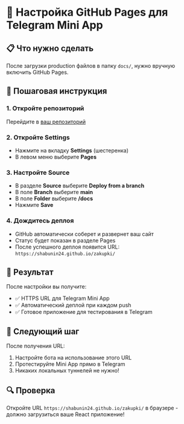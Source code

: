 # 🚀 Настройка GitHub Pages для Telegram Mini App

## 📋 Что нужно сделать

После загрузки production файлов в папку `docs/`, нужно вручную включить GitHub Pages.

## 🔧 Пошаговая инструкция

### 1. Откройте репозиторий
Перейдите в [ваш репозиторий](https://github.com/shabunin24/zakupki)

### 2. Откройте Settings
- Нажмите на вкладку **Settings** (шестеренка)
- В левом меню выберите **Pages**

### 3. Настройте Source
- В разделе **Source** выберите **Deploy from a branch**
- В поле **Branch** выберите **main**
- В поле **Folder** выберите **/docs**
- Нажмите **Save**

### 4. Дождитесь деплоя
- GitHub автоматически соберет и развернет ваш сайт
- Статус будет показан в разделе Pages
- После успешного деплоя появится URL: `https://shabunin24.github.io/zakupki/`

## 🎯 Результат

После настройки вы получите:
- ✅ HTTPS URL для Telegram Mini App
- ✅ Автоматический деплой при каждом push
- ✅ Готовое приложение для тестирования в Telegram

## 📱 Следующий шаг

После получения URL:
1. Настройте бота на использование этого URL
2. Протестируйте Mini App прямо в Telegram
3. Никаких локальных туннелей не нужно!

## 🔍 Проверка

Откройте URL `https://shabunin24.github.io/zakupki/` в браузере - должно загрузиться ваше React приложение!
